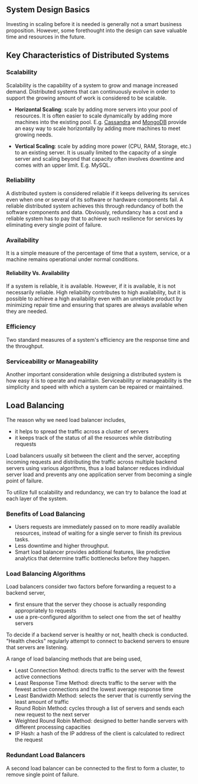 ## System Design Basics

Investing in scaling before it is needed is generally not a smart business proposition. However, some forethought into the design can save valuable time and resources in the future. 


## Key Characteristics of Distributed Systems

### Scalability

Scalability is the capability of a system to grow and manage increased demand. Distributed systems that can continuously evolve in order to support the growing amount of work is considered to be scalable.

 - **Horizontal Scaling**: scale by adding more servers into your pool of resources. It is often easier to scale dynamically by adding more machines into the existing pool. E.g. [Cassandra](https://en.wikipedia.org/wiki/Apache_Cassandra) and [MongoDB](https://en.wikipedia.org/wiki/MongoDB) provide an easy way to scale horizontally by adding more machines to meet growing needs.

 - **Vertical Scaling**: scale by adding more power (CPU, RAM, Storage, etc.) to an existing server. It is usually limited to the capacity of a single server and scaling beyond that capacity often involves downtime and comes with an upper limit. E.g. MySQL.



### Reliability

 A distributed system is considered reliable if it keeps delivering its services even when one or several of its software or hardware components fail. A reliable distributed system achieves this through redundancy of both the software components and data. Obviously, redundancy has a cost and a reliable system has to pay that to achieve such resilience for services by eliminating every single point of failure.



### Availability

It is a simple measure of the percentage of time that a system, service, or a machine remains operational under normal conditions.

#### Reliability Vs. Availability

If a system is reliable, it is available. However, if it is available, it is not necessarily reliable. High reliability contributes to high availability, but it is possible to achieve a high availability even with an unreliable product by minimizing repair time and ensuring that spares are always available when they are needed. 


### Efficiency

Two standard measures of a system's efficiency are the response time and the throughput.


### Serviceability or Manageability

Another important consideration while designing a distributed system is how easy it is to operate and maintain. Serviceability or manageability is the simplicity and speed with which a system can be repaired or maintained.


## Load Balancing


The reason why we need load balancer includes,

 - it helps to spread the traffic across a cluster of servers
 - it keeps track of the status of all the resources while distributing requests

Load balancers usually sit between the client and the server, accepting incoming requests and distributing the traffic across multiple backend servers using various algorithms, thus a load balancer reduces individual server load and prevents any one application server from becoming a single point of failure.

To utilize full scalability and redundancy, we can try to balance the load at each layer of the system. 

### Benefits of Load Balancing

 - Users requests are immediately passed on to more readily available resources, instead of waiting for a single server to finish its previous tasks.
 - Less downtime and higher throughput.
 - Smart load balancer provides additional features, like predictive analytics that determine traffic bottlenecks before they happen.

### Load Balancing Algorithms

Load balancers consider two factors before forwarding a request to a backend server,

 - first ensure that the server they choose is actually responding appropriately to requests
 - use a pre-configured algorithm to select one from the set of healthy servers

To decide if a backend server is healthy or not, health check is conducted. "Health checks" regularly attempt to connect to backend servers to ensure that servers are listening.

A range of load balancing methods that are being used,

- Least Connection Method: directs traffic to the server with the fewest active connections
- Least Response Time Method: directs traffic to the server with the fewest active connections and the lowest average response time
- Least Bandwidth Method: selects the server that is currently serving the least amount of traffic
- Round Robin Method: cycles through a list of servers and sends each new request to the next server
- Weighted Round Robin Method: designed to better handle servers with different processing capacities
- IP Hash: a hash of the IP address of the client is calculated to redirect the request

### Redundant Load Balancers

A second load balancer can be connected to the first to form a cluster, to remove single point of failure.
